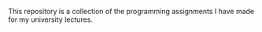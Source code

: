 This repository is a collection of the programming assignments I have made for my university lectures.
